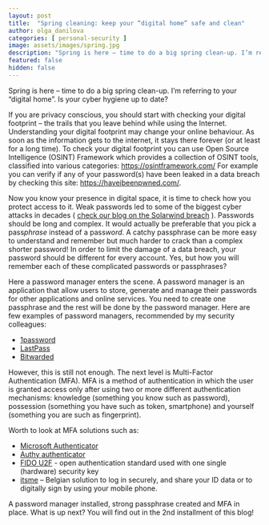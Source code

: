 ```yaml
---
layout: post
title:  "Spring cleaning: keep your “digital home” safe and clean"
author: olga_danilova
categories: [ personal-security ]
image: assets/images/spring.jpg
description: "Spring is here – time to do a big spring clean-up. I’m referring to your “digital home”. Is your cyber hygiene up to date?"
featured: false
hidden: false
---
```


Spring is here – time to do a big spring clean-up. I’m referring to your “digital home”. 
Is your cyber hygiene up to date?

If you are privacy conscious, you should start with checking your digital footprint – the trails that you leave behind while using the Internet. Understanding your digital footprint may change your online behaviour. As soon as the information gets to the internet, it stays there forever (or at least for a long time). To check your digital footprint you can use Open Source Intelligence (OSINT) Framework which provides a collection of OSINT tools, classified into various categories: https://osintframework.com/ 
For example you can verify if any of your password(s) have been leaked in a data breach by checking this site: https://haveibeenpwned.com/. 

Now you know your presence in digital space, it is time to check how you protect access to it. Weak passwords led to some of the biggest cyber attacks in decades ( [check our blog on the Solarwind breach](https://ordina-cyber.github.io/Solarwinds/) ). Passwords should be long and complex. It would actually be preferable that you pick a pass*phrase* instead of a pass*word*. A catchy passphrase can be more easy to understand and remember but much harder to crack than a complex shorter password! In order to limit the damage of a data breach,  your password should be different for every account. Yes, but how you will remember each of these complicated passwords or passphrases? 

Here a password manager enters the scene. A password manager is an application that allow users to store, generate and manage their passwords for other applications and online services. You need to create one passphrase and the rest will be done by the password manager. Here are few examples of password managers, recommended by my security colleagues:
- [1password](1password.com)
- [LastPass](lastpass.com)
- [Bitwarded](bitwarden.com)

However, this is still not enough. The next level is Multi-Factor Authentication (MFA). MFA is a method of authentication in which the user is granted access only after using two or more different authentication mechanisms: knowledge (something you know such as password), possession (something you have such as token, smartphone) and yourself (something you are such as fingerprint). 

Worth to look at MFA solutions such as:
- [Microsoft Authenticator](https://www.microsoft.com/en-us/account/authenticator)
- [Authy authenticator](https://authy.com/)
- [FIDO U2F](https://www.yubico.com/authentication-standards/fido-u2f/) - open authentication standard used with one single (hardware) security key
- [itsme](https://www.itsme.be/) – Belgian solution to log in securely, and share your ID data or to digitally sign by using your mobile phone.

A password manager installed, strong passphrase created and MFA in place. What is up next? You will find out in the 2nd installment of this blog!
